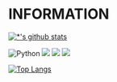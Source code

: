# INFORMATION

[![*'s github stats](https://github-readme-stats.vercel.app/api?username=rohamvo&show_icons=true&theme=radical)](https://github.com/rohamvo)

![Python](https://img.shields.io/badge/-MySql-1F305F?style=flat-square&logo=MySql&logoColor=white)
<img src="https://img.shields.io/badge/-Python-87CEEB?style=flat-square&logo=Python&logoColor=blue"/>
<img src="https://img.shields.io/badge/-Visual Studio Code-FAFAD2?style=flat-square&logo=Visual Studio Code&logoColor=00FFFF"/>
<img src="https://img.shields.io/badge/Google Colab-#F9AB00?style=for-the-badge&logo=Google Colab&logoColor=white">

[![Top Langs](https://github-readme-stats.vercel.app/api/top-langs/?username=rohamvo)](https://github.com/rohamvo/github-readme-stats)
